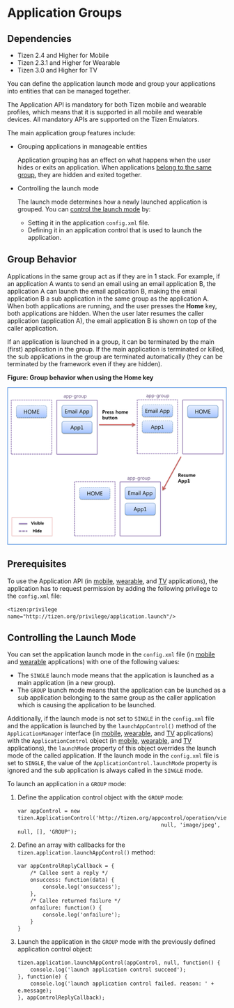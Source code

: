 # Application Groups

## Dependencies

- Tizen 2.4 and Higher for Mobile
- Tizen 2.3.1 and Higher for Wearable
- Tizen 3.0 and Higher for TV

You can define the application launch mode and group your applications into entities that can be managed together.

The Application API is mandatory for both Tizen mobile and wearable profiles, which means that it is supported in all mobile and wearable devices. All mandatory APIs are supported on the Tizen Emulators.

The main application group features include:

- Grouping applications in manageable entities	

  Application grouping has an effect on what happens when the user hides or exits an application. When applications [belong to the same group](./app-management/app-group-w.md#group), they are hidden and exited together.

- Controlling the launch mode    

  The launch mode determines how a newly launched application is grouped. You can [control the launch mode](./app-management/app-group-w.md#mode) by:

  - Setting it in the application `config.xml` file.
  - Defining it in an application control that is used to launch the application.

## Group Behavior

Applications in the same group act as if they are in 1 stack. For example, if an application A wants to send an email using an email application B, the application A can launch the email application B, making the email application B a sub application in the same group as the application A. When both applications are running, and the user presses the **Home** key, both applications are hidden. When the user later resumes the caller application (application A), the email application B is shown on top of the caller application.

If an application is launched in a group, it can be terminated by the main (first) application in the group. If the main application is terminated or killed, the sub applications in the group are terminated automatically (they can be terminated by the framework even if they are hidden).

**Figure: Group behavior when using the Home key**

![Group behavior when using the Home key](./media/app_group_behavior.png)

## Prerequisites

To use the Application API (in [mobile](../../../../org.tizen.web.apireference/html/device_api/mobile/tizen/application.html), [wearable](../../../../org.tizen.web.apireference/html/device_api/wearable/tizen/application.html), and [TV](../../../../org.tizen.web.apireference/html/device_api/tv/tizen/application.html) applications), the application has to request permission by adding the following privilege to the `config.xml` file:

```
<tizen:privilege name="http://tizen.org/privilege/application.launch"/>
```

## Controlling the Launch Mode

You can set the application launch mode in the `config.xml` file (in [mobile](../../../../org.tizen.studio/html/web_tools/config_editor_w.htm#mw_application) and [wearable](../../../../org.tizen.studio/html/web_tools/config_editor_w.htm#ww_application) applications) with one of the following values:

- The `SINGLE` launch mode means that the application is launched as a main application (in a new group).
- The `GROUP` launch mode means that the application can be launched as a sub application      belonging to the same group as the caller application which is causing the application to be launched.

Additionally, if the launch mode is not set to `SINGLE` in the `config.xml` file and the application is launched by the `launchAppControl()` method of the `ApplicationManager` interface (in [mobile](../../../../org.tizen.web.apireference/html/device_api/mobile/tizen/application.html#ApplicationManager), [wearable](../../../../org.tizen.web.apireference/html/device_api/wearable/tizen/application.html#ApplicationManager), and [TV](../../../../org.tizen.web.apireference/html/device_api/tv/tizen/application.html#ApplicationManager) applications) with the `ApplicationControl` object (in [mobile](../../../../org.tizen.web.apireference/html/device_api/mobile/tizen/application.html#ApplicationControl), [wearable](../../../../org.tizen.web.apireference/html/device_api/wearable/tizen/application.html#ApplicationControl), and [TV](../../../../org.tizen.web.apireference/html/device_api/tv/tizen/application.html#ApplicationControl) applications), the `launchMode` property of this object overrides the launch mode of the called application. If the launch mode in the `config.xml` file is set to `SINGLE`, the value of the `ApplicationControl.launchMode` property is ignored and the sub application is always called in the `SINGLE` mode.

To launch an application in a `GROUP` mode:

1. Define the application control object with the `GROUP` mode:

   ```
   var appControl = new tizen.ApplicationControl('http://tizen.org/appcontrol/operation/view',
                                                 null, 'image/jpeg', null, [], 'GROUP');
   ```

2. Define an array with callbacks for the `tizen.application.launchAppControl()` method:

   ```
   var appControlReplyCallback = {
       /* Callee sent a reply */
       onsuccess: function(data) {
           console.log('onsuccess');
       },
       /* Callee returned failure */
       onfailure: function() {
           console.log('onfailure');
       }
   }
   ```

3. Launch the application in the `GROUP` mode with the previously defined application control object:

   ```
   tizen.application.launchAppControl(appControl, null, function() {
       console.log('launch application control succeed');
   }, function(e) {
       console.log('launch application control failed. reason: ' + e.message);
   }, appControlReplyCallback);
   ```